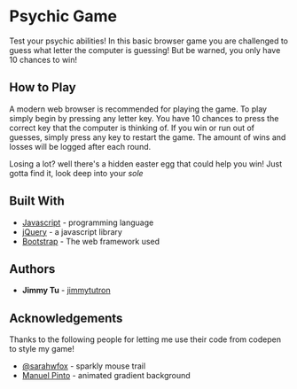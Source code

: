 # Psychic Game

Test your psychic abilities! In this basic browser game you are challenged to guess what letter the computer is guessing! But be warned, you only have 10 chances to win!

## How to Play

A modern web browser is recommended for playing the game. To play simply begin by pressing any letter key. You have 10 chances to press the correct key that the computer is thinking of. If you win or run out of guesses, simply press any key to restart the game. The amount of wins and losses will be logged after each round.

Losing a lot? well there's a hidden easter egg that could help you win! 
Just gotta find it, look deep into your _sole_


## Built With
* [Javascript](https://www.javascript.com/) - programming language
* [jQuery](https://jquery.com/) - a javascript library
* [Bootstrap](https://getbootstrap.com/) - The web framework used

## Authors

* **Jimmy Tu** - [jimmytutron](https://github.com/jimmytutron)

## Acknowledgements
Thanks to the following people for letting me use their code from codepen to style my game!
* [@sarahwfox](https://codepen.io/sarahwfox/) - sparkly mouse trail
* [Manuel Pinto](https://codepen.io/P1N2O/) - animated gradient background




